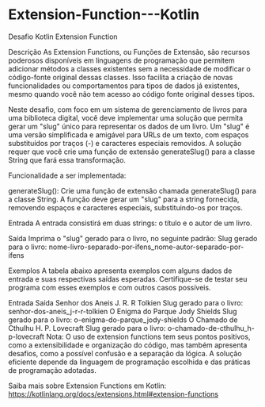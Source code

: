 # Extension-Function---Kotlin
Desafio Kotlin Extension Function 

Descrição
As Extension Functions, ou Funções de Extensão, são recursos poderosos disponíveis em linguagens de programação que permitem adicionar métodos a classes existentes sem a necessidade de modificar o código-fonte original dessas classes. Isso facilita a criação de novas funcionalidades ou comportamentos para tipos de dados já existentes, mesmo quando você não tem acesso ao código fonte original desses tipos.

Neste desafio, com foco em um sistema de gerenciamento de livros para uma biblioteca digital, você deve implementar uma solução que permita gerar um "slug" único para representar os dados de um livro. Um "slug" é uma versão simplificada e amigável para URLs de um texto, com espaços substituídos por traços (-) e caracteres especiais removidos. A solução requer que você crie uma função de extensão generateSlug() para a classe String que fará essa transformação.

Funcionalidade a ser implementada:

generateSlug(): Crie uma função de extensão chamada generateSlug() para a classe String. A função deve gerar um "slug" para a string fornecida, removendo espaços e caracteres especiais, substituindo-os por traços.

Entrada
A entrada consistirá em duas strings: o título e o autor de um livro.

Saída
Imprima o "slug" gerado para o livro, no seguinte padrão:
Slug gerado para o livro:
nome-livro-separado-por-ifens_nome-autor-separado-por-ifens

Exemplos
A tabela abaixo apresenta exemplos com alguns dados de entrada e suas respectivas saídas esperadas. Certifique-se de testar seu programa com esses exemplos e com outros casos possíveis.

Entrada	Saída
Senhor dos Aneis
J. R. R Tolkien
Slug gerado para o livro:
senhor-dos-aneis_j-r-r-tolkien
O Enigma do Parque
Jody Shields
Slug gerado para o livro:
o-enigma-do-parque_jody-shields
O Chamado de Cthulhu
H. P. Lovecraft
Slug gerado para o livro:
o-chamado-de-cthulhu_h-p-lovecraft
Nota:
O uso de extension functions tem seus pontos positivos, como a extensibilidade e organização do código, mas também apresenta desafios, como a possível confusão e a separação da lógica. A solução eficiente depende da linguagem de programação escolhida e das práticas de programação adotadas.

Saiba mais sobre Extension Functions em Kotlin:
https://kotlinlang.org/docs/extensions.html#extension-functions
